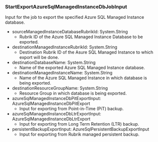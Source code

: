 ### StartExportAzureSqlManagedInstanceDbJobInput
Input for the job to export the specified Azure SQL Managed Instance database.

- sourceManagedInstanceDatabaseRubrikId: System.String
  - Rubrik ID of the Azure SQL Managed Instance Database to be exported.
- destinationManagedInstanceRubrikId: System.String
  - Destination Rubrik ID of the Asure SQL Managed Instance to which export will be done.
- destinationDatabaseName: System.String
  - Name of the exported Azure SQL Managed Instance database.
- destinationManagedInstanceName: System.String
  - Name of the Azure SQL Managed Instance in which database is being exported.
- destinationResourceGroupName: System.String
  - Resource Group in which database is being exported.
- azureSqlManagedInstanceDbPitExportInput: AzureSqlManagedInstanceDbPitExport
  - Input for exporting from Point-in-Time (PiT) backup.
- azureSqlManagedInstanceDbLtrExportInput: AzureSqlManagedInstanceDbLtrExport
  - Input for exporting from Long Term Retention (LTR) backup.
- persistentBackupExportInput: AzureSqlPersistentBackupExportInput
  - Input for exporting from Rubrik managed persistent backup.
